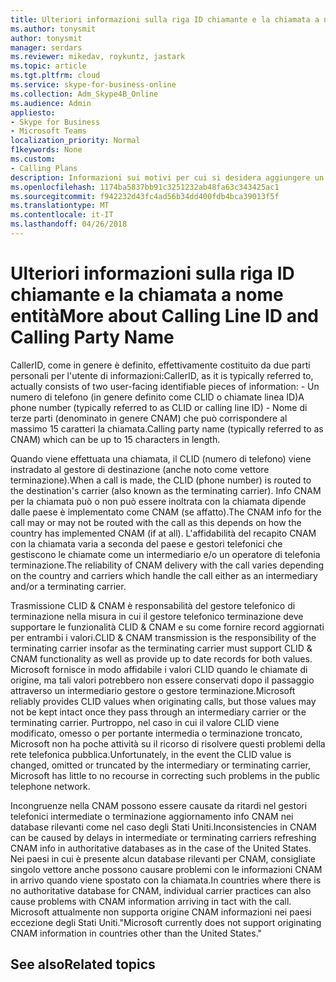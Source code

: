 ```yaml
---
title: Ulteriori informazioni sulla riga ID chiamante e la chiamata a nome entità
ms.author: tonysmit
author: tonysmit
manager: serdars
ms.reviewer: mikedav, roykuntz, jastark
ms.topic: article
ms.tgt.pltfrm: cloud
ms.service: skype-for-business-online
ms.collection: Adm_Skype4B_Online
ms.audience: Admin
appliesto:
- Skype for Business
- Microsoft Teams
localization_priority: Normal
f1keywords: None
ms.custom:
- Calling Plans
description: Informazioni sui motivi per cui si desidera aggiungere un utente autorizzato può apportare modifiche all'account quando si utilizza la procedura guidata nuovo ordine di porta numero locale.
ms.openlocfilehash: 1174ba5837bb91c3251232ab48fa63c343425ac1
ms.sourcegitcommit: f942232d43fc4ad56b34dd400fdb4bca39013f5f
ms.translationtype: MT
ms.contentlocale: it-IT
ms.lasthandoff: 04/26/2018
---
```

# <a name="more-about-calling-line-id-and-calling-party-name"></a><span data-ttu-id="26ff9-103">Ulteriori informazioni sulla riga ID chiamante e la chiamata a nome entità</span><span class="sxs-lookup"><span data-stu-id="26ff9-103">More about Calling Line ID and Calling Party Name</span></span>

<span data-ttu-id="26ff9-104">CallerID, come in genere è definito, effettivamente costituito da due parti personali per l'utente di informazioni:</span><span class="sxs-lookup"><span data-stu-id="26ff9-104">CallerID, as it is typically referred to, actually consists of two user-facing identifiable pieces of information:</span></span>
    - <span data-ttu-id="26ff9-105">Un numero di telefono (in genere definito come CLID o chiamate linea ID)</span><span class="sxs-lookup"><span data-stu-id="26ff9-105">A phone number (typically referred to as CLID or calling line ID)</span></span> 
    - <span data-ttu-id="26ff9-106">Nome di terze parti (denominato in genere CNAM) che può corrispondere al massimo 15 caratteri la chiamata.</span><span class="sxs-lookup"><span data-stu-id="26ff9-106">Calling party name (typically referred to as CNAM) which can be up to 15 characters in length.</span></span> 

<span data-ttu-id="26ff9-107">Quando viene effettuata una chiamata, il CLID (numero di telefono) viene instradato al gestore di destinazione (anche noto come vettore terminazione).</span><span class="sxs-lookup"><span data-stu-id="26ff9-107">When a call is made, the CLID (phone number) is routed to the destination's carrier (also known as the terminating carrier).</span></span> <span data-ttu-id="26ff9-108">Info CNAM per la chiamata può o non può essere inoltrata con la chiamata dipende dalle paese è implementato come CNAM (se affatto).</span><span class="sxs-lookup"><span data-stu-id="26ff9-108">The CNAM info for the call may or may not be routed with the call as this depends on how the country has implemented CNAM (if at all).</span></span> <span data-ttu-id="26ff9-109">L'affidabilità del recapito CNAM con la chiamata varia a seconda del paese e gestori telefonici che gestiscono le chiamate come un intermediario e/o un operatore di telefonia terminazione.</span><span class="sxs-lookup"><span data-stu-id="26ff9-109">The reliability of CNAM delivery with the call varies depending on the country and carriers which handle the call either as an intermediary and/or a terminating carrier.</span></span> 

<span data-ttu-id="26ff9-110">Trasmissione CLID & CNAM è responsabilità del gestore telefonico di terminazione nella misura in cui il gestore telefonico terminazione deve supportare le funzionalità CLID & CNAM e su come fornire record aggiornati per entrambi i valori.</span><span class="sxs-lookup"><span data-stu-id="26ff9-110">CLID & CNAM transmission is the responsibility of the terminating carrier insofar as the terminating carrier must support CLID & CNAM functionality as well as provide up to date records for both values.</span></span> <span data-ttu-id="26ff9-111">Microsoft fornisce in modo affidabile i valori CLID quando le chiamate di origine, ma tali valori potrebbero non essere conservati dopo il passaggio attraverso un intermediario gestore o gestore terminazione.</span><span class="sxs-lookup"><span data-stu-id="26ff9-111">Microsoft reliably provides CLID values when originating calls, but those values may not be kept intact once they pass through an intermediary carrier or the terminating carrier.</span></span> <span data-ttu-id="26ff9-112">Purtroppo, nel caso in cui il valore CLID viene modificato, omesso o per portante intermedia o terminazione troncato, Microsoft non ha poche attività su il ricorso di risolvere questi problemi della rete telefonica pubblica.</span><span class="sxs-lookup"><span data-stu-id="26ff9-112">Unfortunately, in the event the CLID value is changed, omitted or truncated by the intermediary or terminating carrier, Microsoft has little to no recourse in correcting such problems in the public telephone network.</span></span>

<span data-ttu-id="26ff9-113">Incongruenze nella CNAM possono essere causate da ritardi nel gestori telefonici intermediate o terminazione aggiornamento info CNAM nei database rilevanti come nel caso degli Stati Uniti.</span><span class="sxs-lookup"><span data-stu-id="26ff9-113">Inconsistencies in CNAM can be caused by delays in intermediate or terminating carriers refreshing CNAM info in authoritative databases as in the case of the United States.</span></span> <span data-ttu-id="26ff9-114">Nei paesi in cui è presente alcun database rilevanti per CNAM, consigliate singolo vettore anche possono causare problemi con le informazioni CNAM in arrivo quando viene spostato con la chiamata.</span><span class="sxs-lookup"><span data-stu-id="26ff9-114">In countries where there is no authoritative database for CNAM, individual carrier practices can also cause problems with CNAM information arriving in tact with the call.</span></span> <span data-ttu-id="26ff9-115">Microsoft attualmente non supporta origine CNAM informazioni nei paesi eccezione degli Stati Uniti."</span><span class="sxs-lookup"><span data-stu-id="26ff9-115">Microsoft currently does not support originating CNAM information in countries other than the United States."</span></span>

## <a name="related-topics"></a><span data-ttu-id="26ff9-116">See also</span><span class="sxs-lookup"><span data-stu-id="26ff9-116">Related topics</span></span>



